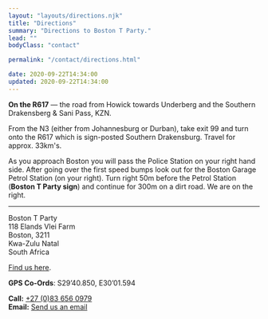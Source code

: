 ```yaml
---
layout: "layouts/directions.njk"
title: "Directions"
summary: "Directions to Boston T Party."
lead: ""
bodyClass: "contact"

permalink: "/contact/directions.html"

date: 2020-09-22T14:34:00
updated: 2020-09-22T14:34:00
---
```


**On the R617** &mdash; the road from Howick towards Underberg and the Southern Drakensberg & Sani Pass, KZN.

From the N3 (either from Johannesburg or Durban), take exit 99 and turn onto the R617 which is sign-posted Southern Drakensburg. Travel for approx. 33km's.

As you approach Boston you will pass the Police Station on your right hand side. After going over the first speed bumps look out for the Boston Garage Petrol Station (on your right). Turn right 50m before the Petrol Station (**Boston T Party sign**) and continue for 300m on a dirt road. We are on the right.

---

Boston T Party  
118 Elands Vlei Farm  
Boston, 3211  
Kwa-Zulu Natal  
South Africa

[Find us here][1].

**GPS Co-Ords**: S29&rsquo;40.850, E30&rsquo;01.594

**Call:** [+27 (0)83 656 0979](tel:27-83-6560979)  
**Email:** [Send us an email][3]

[1]: https://www.google.com/maps/place/Boston+T-Party/@-29.679589,30.028414,10z/data=!4m8!3m7!1s0x0:0xf19df1b52dbddc5e!5m2!4m1!1i2!8m2!3d-29.6795894!4d30.0284135?hl=en-GB
[2]:[tel:27-83-6560979]
[3]: /contact

